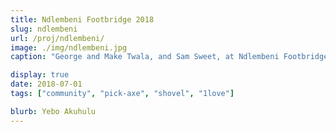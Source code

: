 ```yaml
---
title: Ndlembeni Footbridge 2018
slug: ndlembeni
url: /proj/ndlembeni/
image: ./img/ndlembeni.jpg
caption: "George and Make Twala, and Sam Sweet, at Ndlembeni Footbridge Inauguration"

display: true
date: 2018-07-01
tags: ["community", "pick-axe", "shovel", "1love"]

blurb: Yebo Akuhulu
---
```

